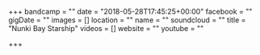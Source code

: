+++
bandcamp = ""
date = "2018-05-28T17:45:25+00:00"
facebook = ""
gigDate = ""
images = []
location = ""
name = ""
soundcloud = ""
title = "Nunki Bay Starship"
videos = []
website = ""
youtube = ""

+++
